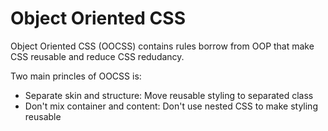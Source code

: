 # Object Oriented CSS

Object Oriented CSS (OOCSS) contains rules borrow from OOP that make CSS reusable and reduce CSS redudancy.

Two main princles of OOCSS is:

- Separate skin and structure: Move reusable styling to separated class
- Don't mix container and content: Don't use nested CSS to make styling reusable
